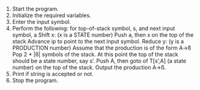 1. Start the program.
2. Initialize the required variables.
3. Enter the input symbol.
4. Perform the following:
for top-of-stack symbol, s, and next input symbol, a
Shift x: (x is a STATE number)
Push a, then x on the top of the stack
Advance ip to point to the next input symbol.
Reduce y: (y is a PRODUCTION number)
Assume that the production is of the form A→ß
Pop 2 * |ß| symbols of the stack.
At this point the top of the stack should be a state number, say s’.
Push A, then goto of T[s’,A] (a state number) on the top of the stack.
Output the production A→ß.
5. Print if string is accepted or not.
6. Stop the program.

